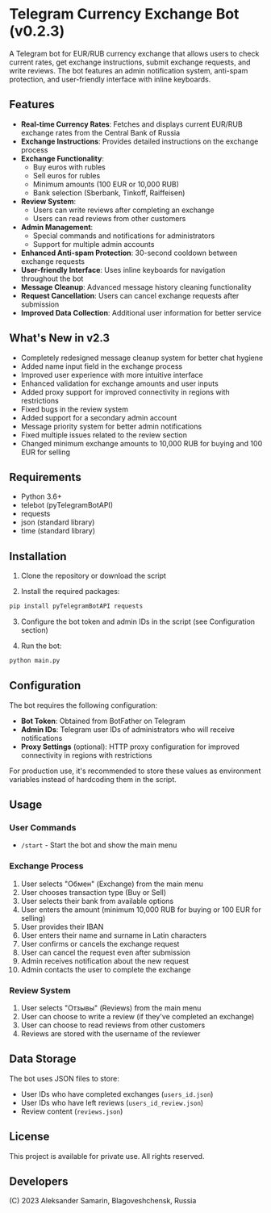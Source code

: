# Telegram Currency Exchange Bot (v0.2.3)

A Telegram bot for EUR/RUB currency exchange that allows users to check current rates, get exchange instructions, submit exchange requests, and write reviews. The bot features an admin notification system, anti-spam protection, and user-friendly interface with inline keyboards.

## Features

- **Real-time Currency Rates**: Fetches and displays current EUR/RUB exchange rates from the Central Bank of Russia
- **Exchange Instructions**: Provides detailed instructions on the exchange process
- **Exchange Functionality**: 
  - Buy euros with rubles
  - Sell euros for rubles 
  - Minimum amounts (100 EUR or 10,000 RUB)
  - Bank selection (Sberbank, Tinkoff, Raiffeisen)
- **Review System**:
  - Users can write reviews after completing an exchange
  - Users can read reviews from other customers
- **Admin Management**: 
  - Special commands and notifications for administrators
  - Support for multiple admin accounts
- **Enhanced Anti-spam Protection**: 30-second cooldown between exchange requests
- **User-friendly Interface**: Uses inline keyboards for navigation throughout the bot
- **Message Cleanup**: Advanced message history cleaning functionality
- **Request Cancellation**: Users can cancel exchange requests after submission
- **Improved Data Collection**: Additional user information for better service

## What's New in v2.3
- Completely redesigned message cleanup system for better chat hygiene
- Added name input field in the exchange process
- Improved user experience with more intuitive interface
- Enhanced validation for exchange amounts and user inputs
- Added proxy support for improved connectivity in regions with restrictions
- Fixed bugs in the review system
- Added support for a secondary admin account
- Message priority system for better admin notifications
- Fixed multiple issues related to the review section
- Changed minimum exchange amounts to 10,000 RUB for buying and 100 EUR for selling

## Requirements

- Python 3.6+
- telebot (pyTelegramBotAPI)
- requests
- json (standard library)
- time (standard library)

## Installation

1. Clone the repository or download the script

2. Install the required packages:
```bash
pip install pyTelegramBotAPI requests
```

3. Configure the bot token and admin IDs in the script (see Configuration section)

4. Run the bot:
```bash
python main.py
```

## Configuration

The bot requires the following configuration:

- **Bot Token**: Obtained from BotFather on Telegram
- **Admin IDs**: Telegram user IDs of administrators who will receive notifications
- **Proxy Settings** (optional): HTTP proxy configuration for improved connectivity in regions with restrictions

For production use, it's recommended to store these values as environment variables instead of hardcoding them in the script.

## Usage

### User Commands

- `/start` - Start the bot and show the main menu

### Exchange Process

1. User selects "Обмен" (Exchange) from the main menu
2. User chooses transaction type (Buy or Sell)
3. User selects their bank from available options
4. User enters the amount (minimum 10,000 RUB for buying or 100 EUR for selling)
5. User provides their IBAN
6. User enters their name and surname in Latin characters
7. User confirms or cancels the exchange request
8. User can cancel the request even after submission
9. Admin receives notification about the new request
10. Admin contacts the user to complete the exchange

### Review System

1. User selects "Отзывы" (Reviews) from the main menu
2. User can choose to write a review (if they've completed an exchange)
3. User can choose to read reviews from other customers
4. Reviews are stored with the username of the reviewer

## Data Storage

The bot uses JSON files to store:
- User IDs who have completed exchanges (`users_id.json`)
- User IDs who have left reviews (`users_id_review.json`)
- Review content (`reviews.json`)

## License

This project is available for private use. All rights reserved. 

## Developers

(C) 2023 Aleksander Samarin, Blagoveshchensk, Russia 
